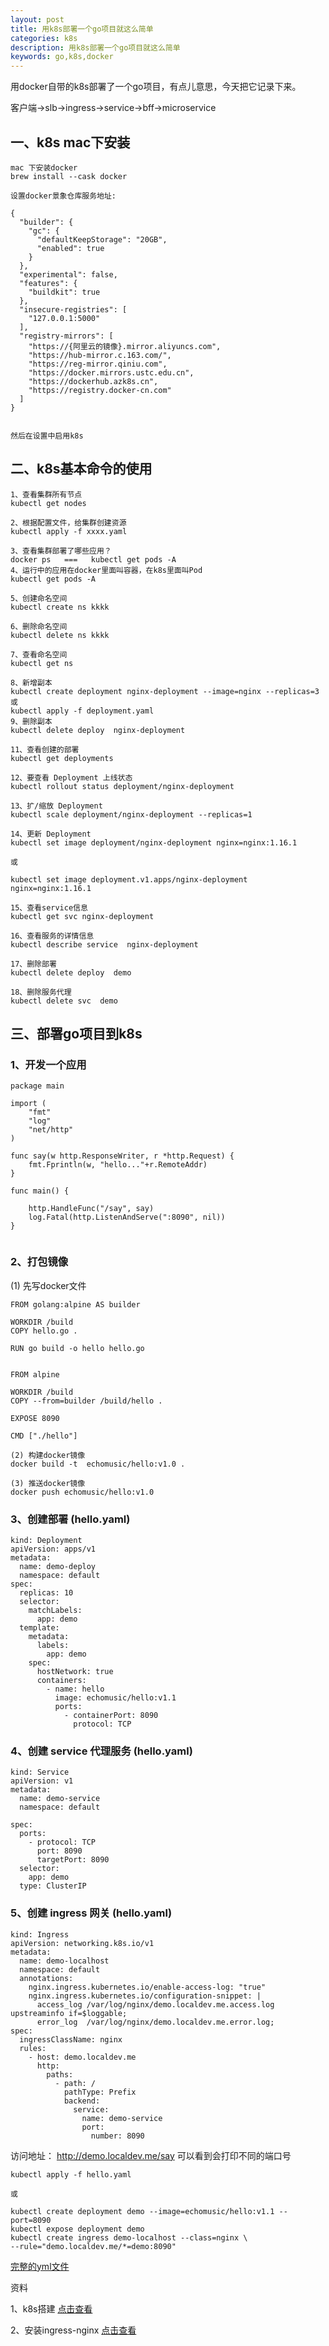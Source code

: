 ```yaml
---
layout: post
title: 用k8s部署一个go项目就这么简单
categories: k8s
description: 用k8s部署一个go项目就这么简单
keywords: go,k8s,docker
---
```


用docker自带的k8s部署了一个go项目，有点儿意思，今天把它记录下来。

客户端->slb->ingress->service->bff->microservice



## 一、k8s mac下安装
```
mac 下安装docker
brew install --cask docker

设置docker景象仓库服务地址:

{
  "builder": {
    "gc": {
      "defaultKeepStorage": "20GB",
      "enabled": true
    }
  },
  "experimental": false,
  "features": {
    "buildkit": true
  },
  "insecure-registries": [
    "127.0.0.1:5000"
  ],
  "registry-mirrors": [
    "https://{阿里云的镜像}.mirror.aliyuncs.com",
    "https://hub-mirror.c.163.com/",
    "https://reg-mirror.qiniu.com",
    "https://docker.mirrors.ustc.edu.cn",
    "https://dockerhub.azk8s.cn",
    "https://registry.docker-cn.com"
  ]
}


然后在设置中启用k8s
```




## 二、k8s基本命令的使用
```
1、查看集群所有节点
kubectl get nodes

2、根据配置文件，给集群创建资源
kubectl apply -f xxxx.yaml

3、查看集群部署了哪些应用？
docker ps   ===   kubectl get pods -A
4、运行中的应用在docker里面叫容器，在k8s里面叫Pod
kubectl get pods -A

5、创建命名空间
kubectl create ns kkkk

6、删除命名空间
kubectl delete ns kkkk

7、查看命名空间
kubectl get ns 

8、新增副本
kubectl create deployment nginx-deployment --image=nginx --replicas=3
或 
kubectl apply -f deployment.yaml
9、删除副本
kubectl delete deploy  nginx-deployment
 
11、查看创建的部署
kubectl get deployments

12、要查看 Deployment 上线状态
kubectl rollout status deployment/nginx-deployment

13、扩/缩放 Deployment
kubectl scale deployment/nginx-deployment --replicas=1

14、更新 Deployment
kubectl set image deployment/nginx-deployment nginx=nginx:1.16.1

或

kubectl set image deployment.v1.apps/nginx-deployment nginx=nginx:1.16.1

15、查看service信息
kubectl get svc nginx-deployment

16、查看服务的详情信息
kubectl describe service  nginx-deployment

17、删除部署
kubectl delete deploy  demo 

18、删除服务代理
kubectl delete svc  demo

```
## 三、部署go项目到k8s
### 1、开发一个应用
```
package main

import (
	"fmt"
	"log"
	"net/http"
)

func say(w http.ResponseWriter, r *http.Request) {
	fmt.Fprintln(w, "hello..."+r.RemoteAddr)
}

func main() {

	http.HandleFunc("/say", say)
	log.Fatal(http.ListenAndServe(":8090", nil))
}


```


### 2、打包镜像
(1) 先写docker文件
```
FROM golang:alpine AS builder

WORKDIR /build
COPY hello.go .

RUN go build -o hello hello.go


FROM alpine

WORKDIR /build
COPY --from=builder /build/hello .

EXPOSE 8090

CMD ["./hello"]

```
```
(2) 构建docker镜像
docker build -t  echomusic/hello:v1.0 .

(3) 推送docker镜像
docker push echomusic/hello:v1.0

```

### 3、创建部署 (hello.yaml)
```
kind: Deployment
apiVersion: apps/v1
metadata:
  name: demo-deploy
  namespace: default
spec:
  replicas: 10
  selector:
    matchLabels:
      app: demo
  template:
    metadata:
      labels:
        app: demo
    spec:
      hostNetwork: true
      containers:
        - name: hello
          image: echomusic/hello:v1.1
          ports:
            - containerPort: 8090
              protocol: TCP
```
### 4、创建 service 代理服务 (hello.yaml)
```
kind: Service
apiVersion: v1
metadata:
  name: demo-service
  namespace: default

spec:
  ports:
    - protocol: TCP
      port: 8090
      targetPort: 8090
  selector:
    app: demo
  type: ClusterIP
```

### 5、创建 ingress 网关 (hello.yaml)
```
kind: Ingress
apiVersion: networking.k8s.io/v1
metadata:
  name: demo-localhost
  namespace: default
  annotations:
    nginx.ingress.kubernetes.io/enable-access-log: "true"
    nginx.ingress.kubernetes.io/configuration-snippet: |
      access_log /var/log/nginx/demo.localdev.me.access.log upstreaminfo if=$loggable;
      error_log  /var/log/nginx/demo.localdev.me.error.log;
spec:
  ingressClassName: nginx
  rules:
    - host: demo.localdev.me
      http:
        paths:
          - path: /
            pathType: Prefix
            backend:
              service:
                name: demo-service
                port:
                  number: 8090
```
访问地址：
http://demo.localdev.me/say
可以看到会打印不同的端口号


```
kubectl apply -f hello.yaml

或

kubectl create deployment demo --image=echomusic/hello:v1.1 --port=8090 
kubectl expose deployment demo
kubectl create ingress demo-localhost --class=nginx \
--rule="demo.localdev.me/*=demo:8090"

```

[完整的yml文件](https://github.com/echo-music/go-learn/blob/master/k8s/hello.yaml)

资料

1、k8s搭建
[点击查看](https://github.com/AliyunContainerService/k8s-for-docker-desktop)

2、安装ingress-nginx
[点击查看](https://kubernetes.github.io/ingress-nginx/deploy/)

